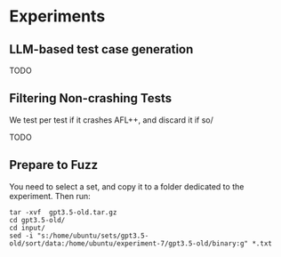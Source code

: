 # Experiments

## LLM-based test case generation

TODO

## Filtering Non-crashing Tests

We test per test if it crashes AFL++, and discard it if so/

TODO

## Prepare to Fuzz

You need to select a set, and copy it to a folder dedicated to the experiment. Then run:
```
tar -xvf  gpt3.5-old.tar.gz 
cd gpt3.5-old/
cd input/
sed -i "s:/home/ubuntu/sets/gpt3.5-old/sort/data:/home/ubuntu/experiment-7/gpt3.5-old/binary:g" *.txt
```
